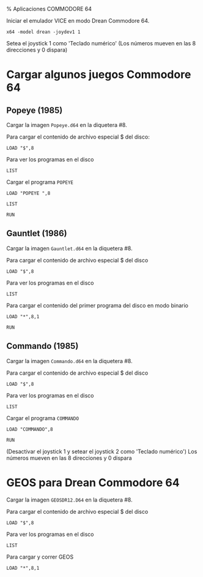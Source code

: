 % Aplicaciones COMMODORE 64

Iniciar el emulador VICE en modo Drean Commodore 64.

```
x64 -model drean -joydev1 1
```

Setea el joystick 1 como 'Teclado numérico' (Los números mueven en las 8 direcciones y 0 dispara)


# Cargar algunos juegos Commodore 64

## Popeye (1985)

Cargar la imagen `Popeye.d64` en la diquetera #8.

Para cargar el contenido de archivo especial $ del disco:
```basic
LOAD "$",8
```

Para ver los programas en el disco
```basic
LIST
```

Cargar el programa `POPEYE `
```basic
LOAD "POPEYE ",8
```

```basic
LIST
```

```basic
RUN
```



## Gauntlet (1986)

Cargar la imagen `Gauntlet.d64` en la diquetera #8.

Para cargar el contenido de archivo especial $ del disco
```basic
LOAD "$",8
```

Para ver los programas en el disco
```basic
LIST
```

Para cargar el contenido del primer programa del disco en modo binario
```basic
LOAD "*",8,1
```

```basic
RUN
```


## Commando (1985)

Cargar la imagen `Commando.d64` en la diquetera #8.

Para cargar el contenido de archivo especial $ del disco
```basic
LOAD "$",8
```

Para ver los programas en el disco
```basic
LIST
```

Cargar el programa `COMMANDO`
```basic
LOAD "COMMANDO",8
```

```basic
RUN
```

(Desactivar el joystick 1 y setear el joystick 2 como 'Teclado numérico')
Los números mueven en las 8 direcciones y 0 dispara

# GEOS para Drean Commodore 64

Cargar la imagen `GEOSDR12.D64` en la diquetera #8.

Para cargar el contenido de archivo especial $ del disco
```basic
LOAD "$",8
```

Para ver los programas en el disco
```basic
LIST
```

Para cargar y correr GEOS
```basic
LOAD "*",8,1
```
